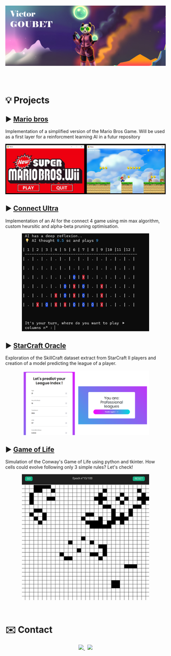 
![background](background.png)

<br><br>
# 💡 Projects


## ▶️ [Mario bros](https://github.com/VictorGoubet/Mario)

Implementation of a simplified version of the Mario Bros Game. Will be used as a first layer for a reinforcment learning AI in a futur repository
<p align="center">
	<a href="https://github.com/VictorGoubet/Mario"><img src="https://github.com/VictorGoubet/Mario/blob/master/screenshot.PNG?raw=true" width="800"></a>
</p>

## ▶️ [Connect Ultra](https://github.com/VictorGoubet/ConnectUltra)

Implementation of an AI for the connect 4 game using min max algorithm, custom heursitic and alpha-beta pruning optimisation. 
<p align="center">
	<a href="https://github.com/VictorGoubet/ConnectUltra"><img src="https://github.com/VictorGoubet/ConnectUltra/blob/bd0373fdc1283ea86cace4fd3cf5a8175530404c/screenshot.PNG?raw=true" width="400"></a>
</p>

## ▶️ [StarCraft Oracle](https://github.com/VictorGoubet/StarCraftOracle)

Exploration of the SkillCraft dataset extract from StarCraft II players and creation of a model predicting the league of a player.
<p align="center">
	<a href="https://github.com/VictorGoubet/StarCraftOracle"><img src="https://github.com/VictorGoubet/StarCraftOracle/blob/master/screenshot.PNG?raw=true" width="400"></a>
</p>

## ▶️ [Game of Life](https://github.com/VictorGoubet/GameOfLife)

Simulation of the Conway's Game of Life using python and tkinter. How cells could evolve following only 3 simple rules? Let's check!
<p align="center">
	<a href="https://github.com/VictorGoubet/GameOfLife"><img src="https://github.com/VictorGoubet/GameOfLife/blob/ad9e31051fbca4fe8eb4bbfd77ac7b96660281ed/screenshot.PNG?raw=true" width="400"></a>
</p>

<br>


# ✉️ Contact

<p align="center">
	<a href="https://www.linkedin.com/in/victorgoubet/">
		<img src="https://img.shields.io/badge/-LINKEDIN-0077B5?style=for-the-badge&logo=linkedin&logoColor=white">
	</a>
	<span>&nbsp;</span>
	<a href="mailto:victorgoubet@orange.fr">
		<img src="https://img.shields.io/badge/MAIL-SEND-white?style=for-the-badge&logo=Mailgun">
	</a>
</p>
<br>